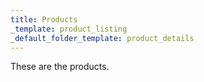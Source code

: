 ```yaml
---
title: Products
_template: product_listing
_default_folder_template: product_details
---
```

These are the products.